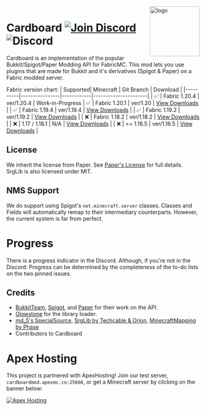 
<img align="right" alt="logo" width="130" src="https://cardboardpowered.org/assets/cardboard-box.png">

# Cardboard [![Join Discord](https://img.shields.io/badge/Discord-Join-7289DA?logo=discord&style=flat-square)](https://discord.gg/tddTWXZtaP) <img alt="Discord" src="https://img.shields.io/badge/Fabric%20-0.11.2%2B-%23dacfa4">

Cardboard is an implementation of the popular Bukkit/Spigot/Paper Modding API for FabricMC. This mod lets you use plugins that are made for Bukkit and it's derivatives (Spigot & Paper) on a Fabric modded server.

Fabric version chart:
| Supported| Minecraft      | Git Branch | Download     |
|----------|----------------|------------|----------------------|
| &#x2705; | Fabric 1.20.4  | ver/1.20.4 | Work-in-Progress
| &#x2705; | Fabric 1.20.1  | ver/1.20   | [View Downloads](https://cardboardpowered.org/download/)     |
| &#x2705; | Fabric 1.19.4  | ver/1.19.4 | [View Downloads](https://cardboardpowered.org/download/)     |
| &#x2705; | Fabric 1.19.2  | ver/1.19.2 | [View Downloads](https://cardboardpowered.org/download/)     |
| &#x274C; | Fabric 1.18.2  | ver/1.18.2 | [View Downloads](https://cardboardpowered.org/download/)     |
| &#x274C; | 1.17 / 1.18.1  | N/A        | [View Downloads](https://cardboardpowered.org/download/)     |
| &#x274C; | <= 1.16.5      | ver/1.16.5 | [View Downloads](https://cardboardpowered.org/download#1.16) |

## License
We inherit the license from Paper. See [Paper's License](https://github.com/PaperMC/Paper/blob/master/LICENSE.md) for full details.
SrgLib is also licensed under MIT.

## NMS Support
We do support using Spigot's ``net.minecraft.server`` classes. 
Classes and Fields will automatically remap to their intermediary counterparts.
However, the current system is far from perfect.

# Progress
There is a progress indicator in the Discord. Although, if you're not in the Discord:
Progress can be determined by the completeness of the to-do lists on the two pinned issues.

## Credits
* [BukkitTeam](https://bukkit.org/), [Spigot](https://spigotmc.org/), and [Paper](https://papermc.io/) for their work on the API.
* [Glowstone](https://glowstone.net) for the library loader.
* [md_5's SpecialSource](https://github.com/md-5/SpecialSource), [SrgLib by Techcable & Orion](https://github.com/OrionMinecraft/SrgLib), [MinecraftMapping by Phase](https://github.com/phase/MinecraftMapping/)
* Contributors to Cardboard

# Apex Hosting 
This project is partnered with ApexHosting! Join our test server, `cardboardmod.apexmc.co:25666`, or get a Minecraft server by clicking on the banner below:

[![Apex Hosting](https://cdn.apexminecrafthosting.com/img/theme/apex-hosting-mobile.png)](https://billing.apexminecrafthosting.com/aff.php?aff=3548)

